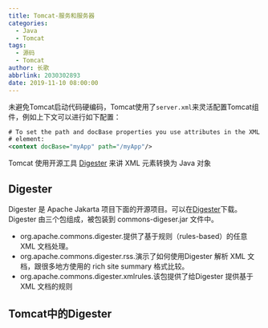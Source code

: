 ```yaml
---
title: Tomcat-服务和服务器
categories:
  - Java
  - Tomcat
tags:
  - 源码
  - Tomcat
author: 长歌
abbrlink: 2030302893
date: 2019-11-10 08:00:00
---
```


未避免Tomcat启动代码硬编码，Tomcat使用了`server.xml`来灵活配置Tomcat组件，例如上下文可以进行如下配置：
```xml
# To set the path and docBase properties you use attributes in the XML
# element:
<context docBase="myApp" path="/myApp"/>
```
Tomcat 使用开源工具 [Digester](http://commons.apache.org/proper/commons-digester/) 来讲 XML 元素转换为 Java 对象
<!-- More -->

## Digester
Digester 是 Apache Jakarta 项目下面的开源项目。可以在[Digester](http://jakarta.apache.org/commons/digester/)下载。Digester
由三个包组成，被包装到 commons-digeser.jar 文件中。
- org.apache.commons.digester.提供了基于规则（rules-based）的任意 XML 文档处理。
- org.apache.commons.digester.rss.演示了如何使用Digester 解析 XML 文档，跟很多地方使用的 rich site summary 格式比较。
- org.apache.commons.digester.xmlrules.该包提供了给Digester 提供基于 XML 文档的规则

## Tomcat中的Digester
